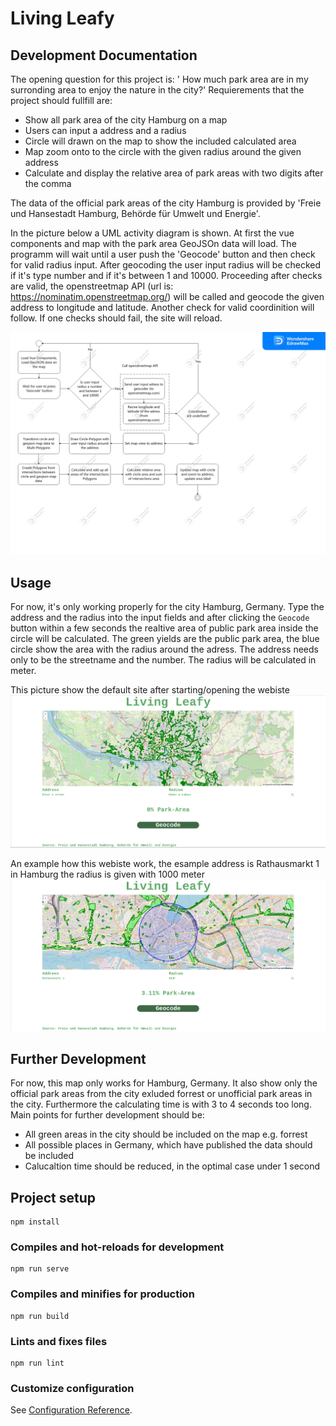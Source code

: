 # Living Leafy

## Development Documentation

The opening question for this project is: ' How much park area are in my surronding area to enjoy the nature in the city?'
Requierements that the project should fullfill are:
* Show all park area of the city Hamburg on a map
* Users can input a address and a radius
* Circle will drawn on the map to show the included calculated area 
* Map zoom onto to the circle with the given radius around the given address
* Calculate and display the relative area of park areas with two digits after the comma

The data of the official park areas of the city Hamburg is provided by 'Freie und Hansestadt Hamburg, Behörde für Umwelt und Energie'.

In the picture below a UML activity diagram is shown. At first the vue components and map with the park area GeoJSOn data will load. 
The programm will wait until a user push the 'Geocode' button and then check for valid radius input. After geocoding the user input 
radius will be checked if it's type number and if it's between 1 and 10000. Proceeding after checks are valid, the openstreetmap API
(url is: https://nominatim.openstreetmap.org/) will be called and geocode the given address to longitude and latitude. Another check 
for valid coordinition will follow. If one checks should fail, the site will reload.



![Alt text](./docs/images/Living-Leafy-UML-v0.2.jpg)
## Usage

For now, it's only working properly for the city Hamburg, Germany. 
Type the address and the radius into the input fields and after clicking the `Geocode` button within a few
seconds the realtive area of public park area inside the circle will be calculated. 
The green yields are the public park area, the blue circle show the area with the radius around the adress.
The address needs only to be the streetname and the number.
The radius will be calculated in meter.

This picture show the default site after starting/opening the webiste
![Alt text](./docs/images/Living-Leafy-Default.png?raw=true "Default Site")

An example how this webiste work, the esample address is Rathausmarkt 1 in Hamburg the radius is given with 1000 meter
![Alt text](./docs/images/Living-Leafy-Rathausmarkt.png??raw=true "Example with Rathausmarkt 1, Hamburg")

## Further Development

For now, this map only works for Hamburg, Germany. It also show only the official park areas from the city exluded forrest or unofficial park areas in the city.
Furthermore the calculating time is with 3 to 4 seconds too long. Main points for further development should be:
* All green areas in the city should be included on the map e.g. forrest
* All possible places in Germany, which have published the data should be included
* Calucaltion time should be reduced, in the optimal case under 1 second 

## Project setup
```
npm install
```

### Compiles and hot-reloads for development
```
npm run serve
```

### Compiles and minifies for production
```
npm run build
```

### Lints and fixes files
```
npm run lint
```

### Customize configuration
See [Configuration Reference](https://cli.vuejs.org/config/).
